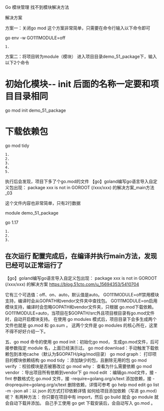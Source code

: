 Go 模块管理  找不到模块解决方法

解决方案

方案一：关闭go mod
这个方案非常简单，只需要在命令行输入以下命令即可

go env -w GO111MODULE=off

    1.

方案二：将项目转为module（模块）
进入项目目录demo_51_package下，输入以下2个命令

# 初始化模块-- init 后面的名称一定要和项目目录相同
go mod init demo_51_package

# 下载依赖包
go mod tidy

    1.
    2.
    3.
    4.
    5.

执行后会发现，项目下多了个go.mod的文件
【go】goland编写go语言导入自定义包出现： package xxx is not in GOROOT (/xxx/xxx) 的解决方案_main方法_03

这个文件内容也非常简单，只有2行数据

module demo_51_package

go 1.17

    1.
    2.
    3.

在次运行
配置完成后，在编译并执行main方法，发现已经可以正常运行了
-----------------------------------
【go】goland编写go语言导入自定义包出现： package xxx is not in GOROOT (/xxx/xxx) 的解决方案
https://blog.51cto.com/u_15694353/5410704


它有三个可选值：off、on、auto，默认值是auto。
GO111MODULE=off禁用模块支持，编译时会从GOPATH和vendor文件夹中查找包。
GO111MODULE=on启用模块支持，编译时会忽略GOPATH和vendor文件夹，只根据 go.mod下载依赖。
GO111MODULE=auto，当项目在$GOPATH/src外且项目根目录有go.mod文件时，自动开启模块支持。
在使用 go modules 模式后，项目目录下会多生成两个文件也就是 go.mod 和 go.sum 。
这两个文件是 go modules 的核心所在，这里不得不好好介绍一下。



五、go mod 命令的使用
go mod init：初始化go mod， 生成go.mod文件，后可接参数指定 module 名，上面已经演示过。
go mod download：手动触发下载依赖包到本地cache（默认为$GOPATH/pkg/mod目录）
go mod graph： 打印项目的模块依赖结构
go mod tidy ：添加缺少的包，且删除无用的包
go mod verify ：校验模块是否被篡改过
go mod why： 查看为什么需要依赖
go mod vendor ：导出项目所有依赖到vendor下
go mod edit ：编辑go.mod文件，接 -fmt 参数格式化 go.mod 文件，接 -require=golang.org/x/text 添加依赖，接 -droprequire=golang.org/x/text 删除依赖，详情可参考 go help mod edit
go list -m -json all：以 json 的方式打印依赖详情
如何给项目添加依赖（写进 go.mod）呢？
有两种方法：
你只要在项目中有 import，然后 go build 就会 go module 就会自动下载并添加。
自己手工使用 go get 下载安装后，会自动写入 go.mod 。

